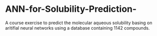 # ANN-for-Solubility-Prediction-
A course exercise to predict the molecular aqueous solubility basing on aritifial neural networks using a database containing 1142 compounds. 
